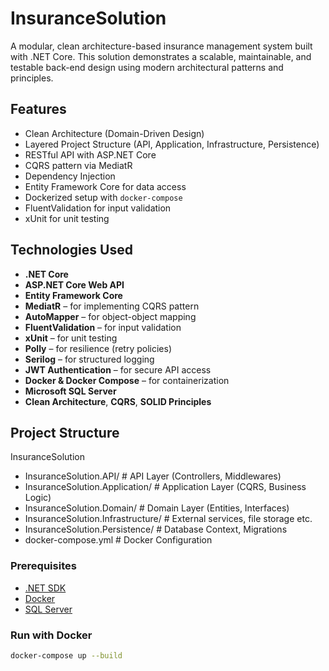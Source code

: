 # InsuranceSolution

A modular, clean architecture-based insurance management system built with .NET Core. This solution demonstrates a scalable, maintainable, and testable back-end design using modern architectural patterns and principles.

## Features

- Clean Architecture (Domain-Driven Design)
- Layered Project Structure (API, Application, Infrastructure, Persistence)
- RESTful API with ASP.NET Core
- CQRS pattern via MediatR
- Dependency Injection
- Entity Framework Core for data access
- Dockerized setup with `docker-compose`
- FluentValidation for input validation
- xUnit for unit testing

## Technologies Used

- **.NET Core**
- **ASP.NET Core Web API**
- **Entity Framework Core**
- **MediatR** – for implementing CQRS pattern
- **AutoMapper** – for object-object mapping
- **FluentValidation** – for input validation
- **xUnit** – for unit testing
- **Polly** – for resilience (retry policies)
- **Serilog** – for structured logging
- **JWT Authentication** – for secure API access
- **Docker & Docker Compose** – for containerization
- **Microsoft SQL Server**
- **Clean Architecture**, **CQRS**, **SOLID Principles**

## Project Structure

InsuranceSolution

- InsuranceSolution.API/           # API Layer (Controllers, Middlewares)
- InsuranceSolution.Application/  # Application Layer (CQRS, Business Logic)
- InsuranceSolution.Domain/       # Domain Layer (Entities, Interfaces)
- InsuranceSolution.Infrastructure/ # External services, file storage etc.
- InsuranceSolution.Persistence/  # Database Context, Migrations
- docker-compose.yml              # Docker Configuration

### Prerequisites

- [.NET SDK](https://dotnet.microsoft.com/en-us/download)
- [Docker](https://www.docker.com/)
- [SQL Server](https://www.microsoft.com/en-us/sql-server)

### Run with Docker

```bash
docker-compose up --build

